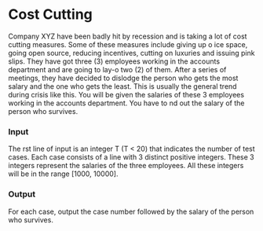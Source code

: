 # Cost Cutting

Company XYZ have been badly hit by recession and is taking a lot of cost cutting measures. Some of these measures include giving up o ice space, going open source, reducing incentives, cutting on luxuries and issuing pink slips.
They have got three (3) employees working in the accounts department and are going to lay-o  two (2) of them. After a series of meetings, they have decided to dislodge the person who gets the most salary and the one who gets the least. This is usually the general trend during crisis like this. You will be given the salaries of these 3 employees working in the accounts department. You have to  nd out the salary of the person who survives.

### Input

The  rst line of input is an integer T (T < 20) that indicates the number of test cases. Each case consists of a line with 3 distinct positive integers. These 3 integers represent the salaries of the three employees. All these integers will be in the range [1000, 10000].

### Output

For each case, output the case number followed by the salary of the person who survives.
